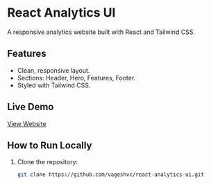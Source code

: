 # React Analytics UI

A responsive analytics website built with React and Tailwind CSS.

## Features
- Clean, responsive layout.
- Sections: Header, Hero, Features, Footer.
- Styled with Tailwind CSS.

## Live Demo
[View Website](https://react-analytics-ui-9whn-3ez8iuop5-vagesh-v-chattarakis-projects.vercel.app)

## How to Run Locally
1. Clone the repository:
   ```bash
   git clone https://github.com/vageshvc/react-analytics-ui.git
